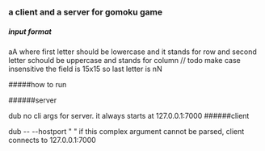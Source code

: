 ### a client and a server for gomoku game

##### input format

aA
where first letter should be lowercase and it stands for row and second letter schould be uppercase and stands for column
// todo make case insensitive
the field is 15x15 so last letter is nN

#####how to run

######server

dub
no cli args for server. it always starts at 127.0.0.1:7000
######client

dub -- --hostport "<host> <port>"
if this complex argument cannot be parsed, client connects to 127.0.0.1:7000